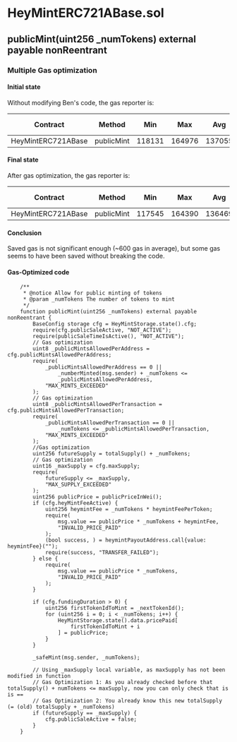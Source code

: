 # HeyMintERC721ABase.sol

## publicMint(uint256 _numTokens) external payable nonReentrant

### Multiple Gas optimization

#### Initial state
Without modifying Ben's code, the gas reporter is:


|  Contract              |  Method              |  Min        |  Max        |  Avg          |  # calls      |
|------------------------|----------------------|-------------|-------------|---------------|---------------|
|  HeyMintERC721ABase    |  publicMint          |     118131  |     164976  |       137055  |           19  |



#### Final state
After gas optimization, the gas reporter is:

|  Contract        |  Method            |  Min        |  Max        |  Avg          |  # calls      |
|----------------|-------------------|-----------|-----------|-------------|------------|
|  HeyMintERC721ABase        |  publicMint                                |     117545  |     164390  |       136469  |           19  |


#### Conclusion
Saved gas is not significant enough (~600 gas in average), but some gas seems to have been saved without breaking the code.


#### Gas-Optimized code
```
	/**
     * @notice Allow for public minting of tokens
     * @param _numTokens The number of tokens to mint
     */
    function publicMint(uint256 _numTokens) external payable nonReentrant {
        BaseConfig storage cfg = HeyMintStorage.state().cfg;
        require(cfg.publicSaleActive, "NOT_ACTIVE");
        require(publicSaleTimeIsActive(), "NOT_ACTIVE");
        // Gas optimization
        uint8 _publicMintsAllowedPerAddress = cfg.publicMintsAllowedPerAddress;
        require(
            _publicMintsAllowedPerAddress == 0 ||
                _numberMinted(msg.sender) + _numTokens <=
                _publicMintsAllowedPerAddress,
            "MAX_MINTS_EXCEEDED"
        );
        // Gas optimization
        uint8 _publicMintsAllowedPerTransaction = cfg.publicMintsAllowedPerTransaction;
        require(
            _publicMintsAllowedPerTransaction == 0 ||
                _numTokens <= _publicMintsAllowedPerTransaction,
            "MAX_MINTS_EXCEEDED"
        );
        //Gas optimization
        uint256 futureSupply = totalSupply() + _numTokens;
        // Gas optimization
        uint16 _maxSupply = cfg.maxSupply;
        require(
            futureSupply <= _maxSupply,
            "MAX_SUPPLY_EXCEEDED"
        );
        uint256 publicPrice = publicPriceInWei();
        if (cfg.heyMintFeeActive) {
            uint256 heymintFee = _numTokens * heymintFeePerToken;
            require(
                msg.value == publicPrice * _numTokens + heymintFee,
                "INVALID_PRICE_PAID"
            );
            (bool success, ) = heymintPayoutAddress.call{value: heymintFee}("");
            require(success, "TRANSFER_FAILED");
        } else {
            require(
                msg.value == publicPrice * _numTokens,
                "INVALID_PRICE_PAID"
            );
        }
  
        if (cfg.fundingDuration > 0) {
            uint256 firstTokenIdToMint = _nextTokenId();
            for (uint256 i = 0; i < _numTokens; i++) {
                HeyMintStorage.state().data.pricePaid[
                    firstTokenIdToMint + i
                ] = publicPrice;
            }
        }
  
        _safeMint(msg.sender, _numTokens);
  
        // Using _maxSupply local variable, as maxSupply has not been modified in function
        // Gas Optimization 1: As you already checked before that totalSupply() + numTokens <= maxSupply, now you can only check that is is ==
        // Gas Optimization 2: You already know this new totalSupply (= (old) totalSupply + _numTokens)
        if (futureSupply == _maxSupply) {
            cfg.publicSaleActive = false;
        }
    }
```

